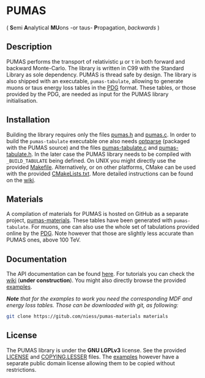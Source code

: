# PUMAS
( **S**emi **A**nalytical **MU**ons -or taus- **P**ropagation, *backwards* )

## Description

PUMAS performs the transport of relativistic &mu; or &tau; in both forward
and backward Monte-Carlo. The library is written in C99 with the Standard
Library as sole dependency. PUMAS is thread safe by design. The library is also
shipped with an executable, `pumas-tabulate`, allowing to generate muons or taus
energy loss tables in the
[PDG](http://pdg.lbl.gov/2016/AtomicNuclearProperties/index.html)
format. These tables, or those provided by the PDG, are needed as input for the
PUMAS library initialisation.

## Installation

Building the library requires only the files [pumas.h](include/pumas.h) and
[pumas.c](src/pumas.c). In order to build the `pumas-tabulate` executable one
also needs [optparse](https://github.com/skeeto/optparse) (packaged with the
PUMAS source) and the files [pumas-tabulate.c](src/pumas-tabulate.c) and
[pumas-tabulate.h](src/pumas-tabulate.h). In the later case the PUMAS library
needs to be compiled with `_BUILD_TABULATE` being defined. On UNIX you might
directly use the provided [Makefile](Makefile). Alternatively, or on other
platforms, CMake can be used with the provided
[CMakeLists.txt](CMakeLists.txt). More detailed instructions can be found on
the [wiki](https://github.com/niess/pumas/wiki/Installation).

## Materials

A compilation of materials for PUMAS is hosted on GitHub as a separate project,
[pumas-materials](https://github.com/niess/pumas-materials). These tables have
been generated with `pumas-tabulate`. For muons, one can also use the whole set
of tabulations provided online by the
[PDG](http://pdg.lbl.gov/2016/AtomicNuclearProperties/index.html).
Note however that those are slightly less accurate than PUMAS ones, above
100 TeV.

## Documentation

The API documentation can be found
[here](https://niess.github.io/pumas/docs/index.html#HEAD). For tutorials you
can check the [wiki](https://github.com/niess/pumas/wiki/Tutorials) (**under
construction**). You might also directly browse the provided
[examples](examples).

_**Note** that for the examples to work you need the corresponding MDF and
energy loss tables. Those can be downloaded with git, as following:_
```bash
git clone https://gitub.com/niess/pumas-materials materials
```

## License
The PUMAS library is  under the **GNU LGPLv3** license. See the provided
[LICENSE](LICENSE) and [COPYING.LESSER](COPYING.LESSER) files. The
[examples](examples) however have a separate public domain license allowing them
to be copied without restrictions.

